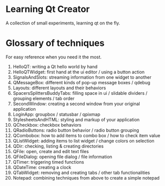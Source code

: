 # Learning Qt Creator
A collection of small experiments, learning qt on the fly.

# Glossary of techniques
For easy reference when you need it the most.

1. HelloQT: writing a Qt hello world by hand
2. HelloQTWidget: first hand at the ui editor / using a button action
3. SignalsAndSlots: streaming information from one widget to another
4. QMessageBox: different kinds of pop-up message boxes / qdebug
5. Layouts: different layouts and their behaviors
6. SpacersSplittersBuddyTabs: filling space in ui / slidable dividers / grouping elements / tab order
7. SecondWindow: creating a second window from your original application
8. LoginApp: groupbox / statusbar / qpixmap
9. StylesheetsAndHTML: styling and markup of your application
10. QCheckbox: checkbox behaviors
11. QRadioButtons: radio button behavior / radio button grouping
12. QCombobox: how to add items to combo box / how to check item value
13. QListWidget: adding items to list widget / change colors on selection
14. QDir: checking, listing & creating directories
15. QFile: open, create and edit text files
16. QFileDialog: opening file dialog / file information
17. QTimer: triggering timed functions
18. QDateTime: creating a clock
19. QTabWidget: removing and creating tabs / other tab functionalities
20. Notepad: combining techniques from above to create a simple notepad
